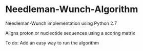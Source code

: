 # Needleman-Wunch-Algorithm
Needleman-Wunch implementation using Python 2.7   
   
Aligns proton or nucleotide sequences using a scoring matrix
   
To do: Add an easy way to run the algorithm 


